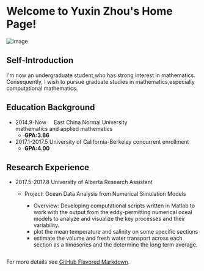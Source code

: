# Welcome to Yuxin Zhou's Home Page!     
   ![image](https://github.com/Yuxin-Zhou/yuxin_zhou.com/raw/master/222.png)  
## Self-Introduction

I'm now an undergraduate student,who has strong interest in mathematics. Consequently, I wish to pursue graduate studies in mathematics,especially computational mathematics.


## Education Background
- 2014.9-Now     East China Normal University       
 mathematics and applied mathematics       
  - **GPA:3.86**
- 2017.1-2017.5  University of California-Berkeley
 concurrent enrollment                     
  - **GPA:4.00**

## Research Experience
- 2017.5-2017.8  University of Alberta    Research Assistant
  - Project: Ocean Data Analysis from Numerical Simulation Models
      - Overview: Developing computational scripts written in Matlab to work with the output from the eddy-permitting numerical oceal models to analyze and visualize the key processes and their variability.

    * plot the mean temperature and salinity on some specific sections
    * estimate the volume and fresh water transport across each section as a timeseries
 and the determine the long term average.








```markdown

```

For more details see [GitHub Flavored Markdown](https://guides.github.com/features/mastering-markdown/).

